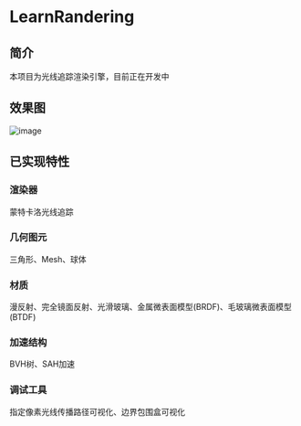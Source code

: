 # LearnRandering

## 简介

本项目为光线追踪渲染引擎，目前正在开发中

## 效果图

![image](https://github.com/xiaodoubao22/LearnRendering/tree/main/figure/BTDF.png)

## 已实现特性

### 渲染器

蒙特卡洛光线追踪

### 几何图元

三角形、Mesh、球体

### 材质

漫反射、完全镜面反射、光滑玻璃、金属微表面模型(BRDF)、毛玻璃微表面模型(BTDF)

### 加速结构

BVH树、SAH加速

### 调试工具

指定像素光线传播路径可视化、边界包围盒可视化
